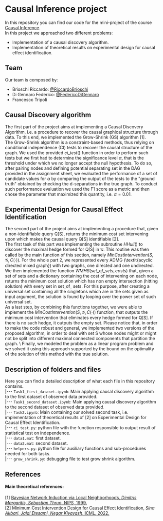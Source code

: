 # Causal Inference project
In this repository you can find our code for the mini-project of the course [Causal Inference](https://edu.epfl.ch/coursebook/en/causal-inference-MGT-416).  
In this project we approached two different problems:  
* Implementation of a causal discovery algorithm.  
* Implementation of theoretical results on experimental design for causal effect identification.  

## Team  
Our team is composed by:  
* Brioschi Riccardo: [@RiccardoBrioschi](https://github.com/RiccardoBrioschi)    
* Di Gennaro Federico: [@FedericoDiGennaro](https://github.com/FedericoDiGennaro)    
* Francesco Tripoli  

## Causal Discovery algorithm  
The first part of the project aims at implementing a Causal Discovery Algorithm, i.e. a procedure to recover the causal graphical structure through data. To this end, we implemented the Grow-Shrink (GS) algorithm [1].  
The Grow-Shrink algorithm is a constraint-based methods, thus relying on conditional independence (CI) tests to recover the causal structure of the graph. We used the provided $ci\_test()$ function in order to perform such tests but we first had to determine the significance level $\alpha$, that is the threshold under which we no longer accept the null hypothesis. To do so, after pairing nodes and defining potential separating set in the DAG provided in the assignment sheet, we evaluated the performance of a set of candidate values for $\alpha$ by comparing the output of the tests to the "ground truth" obtained by checking the d-separations in the true graph. To conduct such performance evaluation we used the F1 score as a metric and then chose the parameter that maximized this quantity, i.e. $\alpha = 0.01$.  

## Experimental Design for Causal Effect Identification  
The second part of the project aims at implementing a procedure that, given a non-identifiable query Q[S], returns the minimum cost set intervening upon which makes the causal query Q[S] identifiable [2].  
The first task of this part was implementing the subroutine $HHull()$ to discover the maximal hedge formed for Q[S] in $\mathcal{G}$. This routine was then called by the main function of this section, namely 
$MinCostIntervention(S, \mathcal{G}, C(\cdot))$. For the whole part 2, we represented every ADMG (\textit{acyclic directed mixed graph}) with two graphs, one directed and one undirected.  
We then implemented the function $WMHS(set\_of\_sets, costs)$ that, given a set of sets and a dictionary containing the cost of intervening on each node, returns the minimum cost solution which has non empty intersection (hitting solution) with every set in set\_of\_ sets. For this purpose, after creating a universal set containing all the singletons which are in the sets given as input argument, the solution is found by looping over the power set of such universal set.  
As a last step, by combining this functions together, we were able to implement the $MinCostIntervention(S, \mathcal{G}, C(\cdot))$ function, that outputs the minimum cost intervention that eliminates every hedge formed for Q[S]. If there is no such hedge, it outputs the empty set. Please notice that, in order to make the code robust and general, we implemented two versions of the proposed algorithm, in order to deal with set S whose nodes might or might not be split into different maximal connected components that partition the graph. \\
Finally, we modeled the problem as a linear program problem and we solved it using this approach supported by the bound on the optimality of the solution of this method with the true solution.

## Description of folders and files  
Here you can find a detailed description of what each file in this repository contains.  
|--- `Task1_first_dataset.ipynb`: Main applying causal discovery algorithm to the first dataset of observed data provided.     
|--- `Task1_second_dataset.ipynb`: Main applying causal discovery algorithm to the second dataset of observed data provided.      
|--- `Task2.ipynb`: Main containing our solved second task, i.e. implementation of theoretical results of [2] on Experimental Design for Causal Effect Identification.   
|--- `ci_test.py`: python file with the function responsible to output result of statistical test on independence.  
|--- `data1.mat`: first dataset.  
|--- `data2.mat`: second dataset.  
|--- `helpers.py`: python file for ausiliary functions and sub-procedures needed for both tasks.  
|--- `grow_shrink.py`: debugging file to test grow shrink algorithm.  

## References

#### Main theoretical references: 
[1] [Bayesian Network Induction via Local Neighborhoods, *Dimitris Margaritis, Sebastian Thrun*. NIPS, 1999.](https://papers.nips.cc/paper_files/paper/1999/hash/5d79099fcdf499f12b79770834c0164a-Abstract.html)  
[2] [Minimum Cost Intervention Design for Causal Effect Identification, *Sina Akbari, Jalal Etesami, Negar Kiyavash*. ICML, 2022.](https://arxiv.org/abs/2205.02232)
